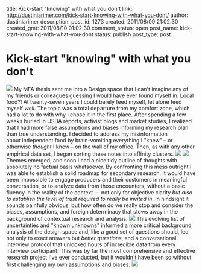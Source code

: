 title: Kick-start "knowing" with what you don't
link: http://dustinlarimer.com/kick-start-knowing-with-what-you-dont/
author: dustinlarimer
description: 
post_id: 1273
created: 2011/08/09 21:02:30
created_gmt: 2011/08/10 01:02:30
comment_status: open
post_name: kick-start-knowing-with-what-you-dont
status: publish
post_type: post

# Kick-start "knowing" with what you don't

![](http://www.dustinlarimer.com/content/uploads/2011/08/DSC_0085-746x380.jpg) My MFA thesis sent me into a Design space that I can't imagine any of my friends or colleagues guessing I would have ever found myself in. Local food?! At twenty-seven years I could barely feed myself, let alone feed myself _well_. The topic was a total departure from my comfort zone, which had a lot to do with why I chose it in the first place. After spending a few weeks buried in USDA reports, activist blogs and market studies, I realized that I had more false assumptions and biases informing my research plan than true understanding. I decided to address my misinformation about independent food by brain-vomiting everything I "knew" – or otherwise _thought_ I knew – on the wall of my office. Then, as with any other empirical data set, I began sorting these notes into affinity clusters. ![](http://www.dustinlarimer.com/content/uploads/2011/08/DSC_0145-746x380.jpg) ![](http://www.dustinlarimer.com/content/uploads/2011/08/DSC_0086-746x380.jpg) Themes emerged, and soon I had a nice tidy outline of thoughts with absolutely no factual basis whatsoever. By confronting this mess outright I was able to establish a solid roadmap for secondary research. It would have been impossible to engage producers and their customers in meaningful conversation, or to analyze data from those encounters, without a basic fluency in the reality of the context — not only for objective clarity _but also to establish the level of trust required to really be invited in_. In hindsight it sounds painfully obvious, but how often do we really stop and consider the biases, assumptions, and foreign determinacy that stows away in the background of contextual research and analysis. ![](http://www.dustinlarimer.com/content/uploads/2011/08/DSC_0152-498x254-custom.jpg) This evolving list of uncertainties and "known unknowns" informed a more critical background analysis of the design space and, like a good set of questions should, led not only to exact answers but _better questions_, and a conversational interview protocol that unlocked hours of incredible data from every interview participant. This was by far the most comprehensive and effective research project I've ever conducted, but it wouldn't have been so without first challenging my own assumptions and biases. ![](http://www.dustinlarimer.com/content/uploads/2011/08/DSC_0158-746x380.jpg)